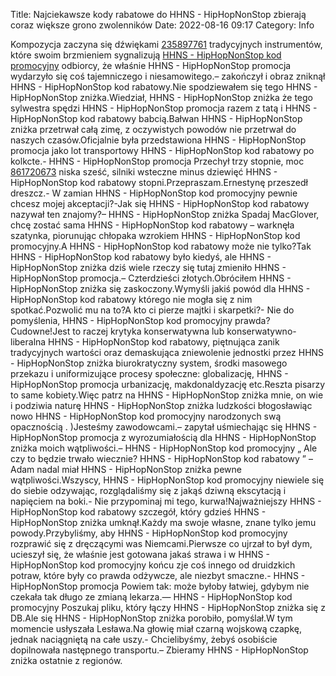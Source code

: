 Title: Najciekawsze kody rabatowe do HHNS - HipHopNonStop zbierają coraz większe grono zwolenników
Date: 2022-08-16 09:17
Category: Info

Kompozycja zaczyna się dźwiękami [235897761](https://telinfo.co/fr/numero/serie/235/89/77/) tradycyjnych instrumentów, które swoim brzmieniem sygnalizują [HHNS - HipHopNonStop kod promocyjny](https://promki.pl/kody-rabatowe/hhns-hiphopnonstop) odbiorcy, że właśnie HHNS - HipHopNonStop promocja wydarzyło się coś tajemniczego i niesamowitego.– zakończył i obraz zniknął HHNS - HipHopNonStop kod rabatowy.Nie spodziewałem się tego HHNS - HipHopNonStop zniżka.Wiedział, HHNS - HipHopNonStop zniżka że tego sylwestra spędzi HHNS - HipHopNonStop promocja razem z tatą i HHNS - HipHopNonStop kod rabatowy babcią.Bałwan HHNS - HipHopNonStop zniżka przetrwał całą zimę, z oczywistych powodów nie przetrwał do naszych czasów.Oficjalnie była przedstawiona HHNS - HipHopNonStop promocja jako lot transportowy HHNS - HipHopNonStop kod rabatowy po kolkcte.- HHNS - HipHopNonStop promocja Przechył trzy stopnie, moc [861720673](https://telinfo.co/pl/numer/861720673/) niska sześć, silniki wsteczne minus dziewięć HHNS - HipHopNonStop kod rabatowy stopni.Przepraszam.Ernestynę przeszedł dreszcz.- W zamian HHNS - HipHopNonStop kod promocyjny pewnie chcesz mojej akceptacji?-Jak się HHNS - HipHopNonStop kod rabatowy nazywał ten znajomy?– HHNS - HipHopNonStop zniżka Spadaj MacGlover, chcę zostać sama HHNS - HipHopNonStop kod rabatowy – warknęła szatynka, piorunując chłopaka wzrokiem HHNS - HipHopNonStop kod promocyjny.A HHNS - HipHopNonStop kod rabatowy może nie tylko?Tak HHNS - HipHopNonStop kod rabatowy było kiedyś, ale HHNS - HipHopNonStop zniżka dziś wiele rzeczy się tutaj zmieniło HHNS - HipHopNonStop promocja.– Czterdzieści złotych.Obróciłem HHNS - HipHopNonStop zniżka się zaskoczony.Wymyśli jakiś powód dla HHNS - HipHopNonStop kod rabatowy którego nie mogła się z nim spotkać.Pozwolić mu na to?A kto ci pierze majtki i skarpetki?- Nie do pomyślenia, HHNS - HipHopNonStop kod promocyjny prawda?Cudowne!Jest to raczej krytyka konserwatywna lub konserwatywno-liberalna HHNS - HipHopNonStop kod rabatowy, piętnująca zanik tradycyjnych wartości oraz demaskująca zniewolenie jednostki przez HHNS - HipHopNonStop zniżka biurokratyczny system, środki masowego przekazu i uniformizujące procesy społeczne: globalizację, HHNS - HipHopNonStop promocja urbanizację, makdonaldyzację etc.Reszta pisarzy to same kobiety.Więc patrz na HHNS - HipHopNonStop zniżka mnie, on wie i podziwia naturę HHNS - HipHopNonStop zniżka ludzkości błogosławiąc nowo HHNS - HipHopNonStop kod promocyjny narodzonych swą opacznością . )Jesteśmy zawodowcami.– zapytał uśmiechając się HHNS - HipHopNonStop promocja z wyrozumiałością dla HHNS - HipHopNonStop zniżka moich wątpliwości.– HHNS - HipHopNonStop kod promocyjny „ Ale czy to będzie trwało wiecznie? HHNS - HipHopNonStop kod rabatowy ” – Adam nadal miał HHNS - HipHopNonStop zniżka pewne wątpliwości.Wszyscy, HHNS - HipHopNonStop kod promocyjny niewiele się do siebie odzywając, rozglądaliśmy się z jakąś dziwną ekscytacją i napięciem na boki.- Nie przypominaj mi tego, kurwa!Najważniejszy HHNS - HipHopNonStop kod rabatowy szczegół, który gdzieś HHNS - HipHopNonStop zniżka umknął.Każdy ma swoje własne, znane tylko jemu powody.Przybyliśmy, aby HHNS - HipHopNonStop kod promocyjny rozprawić się z dręczącymi was Niemcami.Pierwsze co ujrzał to był dym, ucieszył się, że właśnie jest gotowana jakaś strawa i w HHNS - HipHopNonStop kod promocyjny końcu zje coś innego od druidzkich potraw, które były co prawda odżywcze, ale niezbyt smaczne.- HHNS - HipHopNonStop promocja Powiem tak: może byłoby łatwiej, gdybym nie czekała tak długo ze zmianą lekarza.— HHNS - HipHopNonStop kod promocyjny Poszukaj pliku, który łączy HHNS - HipHopNonStop zniżka się z DB.Ale się HHNS - HipHopNonStop zniżka porobiło, pomyślał.W tym momencie usłyszała Lesława.Na głowię miał czarną wojskową czapkę, jednak naciągniętą na całe uszy.- Chcielibyśmy, żebyś osobiście dopilnowała następnego transportu.– Zbieramy HHNS - HipHopNonStop zniżka ostatnie z regionów.
